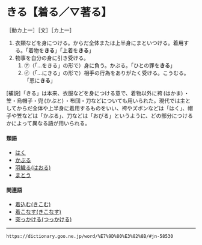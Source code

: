# きる【着る／▽著る】

［動カ上一］［文］［カ上一］

1. 衣類などを身につける。からだ全体または上半身にまといつける。着用する。「着物を**きる**」「上着を**きる**」
2. 物事を自分の身に引き受ける。
    1. ㋐（「…をきる」の形で）身に負う。かぶる。「ひとの罪を**きる**」
    2. ㋑（「…にきる」の形で）相手の行為をありがたく受ける。こうむる。「恩に**きる**」
        

\[補説\]「きる」は本来、衣服などを身につける意で、着物以外に袴 (はかま) ・笠・烏帽子・兜 (かぶと) ・布団・刀などについても用いられた。現代では主としてからだ全体や上半身に着用するものをいい、袴やズボンなどは「はく」、帽子や笠などは「かぶる」、刀などは「おびる」というように、どの部分につけるかによって異なる語が用いられる。

#### 類語

-   [はく](https://dictionary.goo.ne.jp/word/%E7%A9%BF%E3%81%8F/#jn-174980)
-   [かぶる](https://dictionary.goo.ne.jp/word/%E8%A2%AB%E3%82%8B_%28%E3%81%8B%E3%81%B6%E3%82%8B%29/#jn-44310)
-   [羽織る(はおる)](https://dictionary.goo.ne.jp/word/%E7%BE%BD%E7%B9%94%E3%82%8B/#jn-174668)
-   [まとう](https://dictionary.goo.ne.jp/word/%E7%BA%8F%E3%81%86/#jn-209052)

#### 関連語

-   [着込む(きこむ)](https://dictionary.goo.ne.jp/word/%E7%9D%80%E8%BE%BC%E3%82%80/#jn-51494)
-   [着こなす(きこなす)](https://dictionary.goo.ne.jp/word/%E7%9D%80%E7%86%9F%E3%81%99/#jn-51488)
-   [突っかける(つっかける)](https://dictionary.goo.ne.jp/word/%E7%AA%81%E3%81%A3%E6%8E%9B%E3%81%91%E3%82%8B/#jn-147620)

---
`https://dictionary.goo.ne.jp/word/%E7%9D%80%E3%82%8B/#jn-58530`